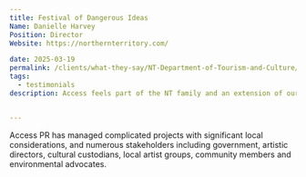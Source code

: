 ```yaml
---
title: Festival of Dangerous Ideas
Name: Danielle Harvey
Position: Director
Website: https://northernterritory.com/

date: 2025-03-19
permalink: /clients/what-they-say/NT-Department-of-Tourism-and-Culture/
tags:
  - testimonials
description: Access feels part of the NT family and an extension of our internal team that ensures nothing slips through the cracks and together we consistently brainstorm new ideas and maximise any opportunity available.


---
```


Access PR has managed complicated projects with significant local considerations, and numerous stakeholders including government, artistic directors, cultural custodians, local artist groups, community members and environmental advocates.
